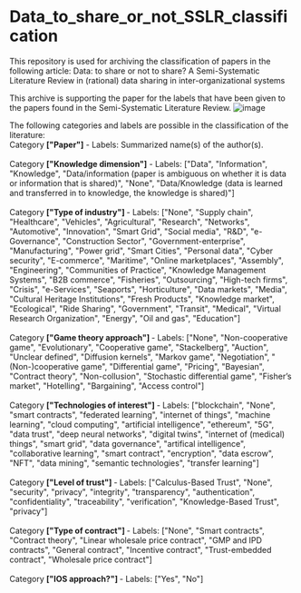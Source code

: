 # Data_to_share_or_not_SSLR_classification
This repository is used for archiving the classification of papers in the following article: Data: to share or not to share? A Semi-Systematic Literature Review in (rational) data sharing in inter-organizational systems

This archive is supporting the paper for the labels that have been given to the papers found in the Semi-Systematic Literature Review.
![image](https://github.com/Rogierr/Data_to_share_or_not_SSLR_classification/assets/21111114/7db560ac-7711-4ac2-9736-2c8e4a1b27e3)

The following categories and labels are possible in the classification of the literature: <br/>
Category <b>["Paper"]</b> - Labels: Summarized name(s) of the author(s). <br/> <br/>
Category <b>["Knowledge dimension"]</b> - Labels: ["Data", "Information", "Knowledge", "Data/information (paper is ambiguous on whether it is data or information that is shared)", "None", "Data/Knowledge (data is learned and transferred in to knowledge, the knowledge is shared)"] <br/> <br/>
Category <b>["Type of industry"] </b> - Labels: ["None", "Supply chain", "Healthcare", "Vehicles", "Agricultural", "Research", "Networks", "Automotive", "Innovation", "Smart Grid", "Social media", "R&D", "e-Governance", "Construction Sector", "Government-enterprise", "Manufacturing", "Power grid", "Smart Cities", "Personal data", "Cyber security", "E-commerce", "Maritime", "Online marketplaces", "Assembly", "Engineering", "Communities of Practice", "Knowledge Management Systems", "B2B commerce", "Fisheries", "Outsourcing", "High-tech firms", "Crisis", "e-Services", "Seaports", "Horticulture", "Data markets", "Media", "Cultural Heritage Institutions", "Fresh Products", "Knowledge market", "Ecological", "Ride Sharing", "Government", "Transit", "Medical", "Virtual Research Organization", "Energy", "Oil and gas", "Education"] <br/> <br/>
Category <b>["Game theory approach"] </b> - Labels: ["None", "Non-cooperative game", "Evolutionary", "Cooperative game", "Stackelberg", "Auction", "Unclear defined", "Diffusion kernels", "Markov game", "Negotiation", "(Non-)cooperative game", "Differential game", "Pricing", "Bayesian", "Contract theory", "Non-collusion", "Stochastic differential game", "Fisher’s market", "Hotelling", "Bargaining", "Access control"] <br/> <br/>
Category <b>["Technologies of interest"] </b> - Labels: ["blockchain", "None", "smart contracts", "federated learning", "internet of things", "machine learning", "cloud computing", "artificial intelligence", "ethereum", "5G", "data trust", "deep neural networks", "digital twins", "internet of (medical) things", "smart grid", "data governance", "artifical intelligence", "collaborative learning", "smart contract", "encryption", "data escrow", "NFT", "data mining", "semantic technologies", "transfer learning"] </br> </br>
Category <b>["Level of trust"] </b> - Labels: ["Calculus-Based Trust", "None", "security", "privacy", "integrity", "transparency", "authentication", "confidentiality", "traceability", "verification", "Knowledge-Based Trust", "privacy"] </br> </br>
Category <b>["Type of contract"] </b> - Labels: ["None", "Smart contracts", "Contract theory", "Linear wholesale price contract", "GMP and IPD contracts", "General contract", "Incentive contract", "Trust-embedded contract", "Wholesale price contract"] </br> </br>
Category <b>["IOS approach?"] </b> - Labels: ["Yes", "No"] </br>

